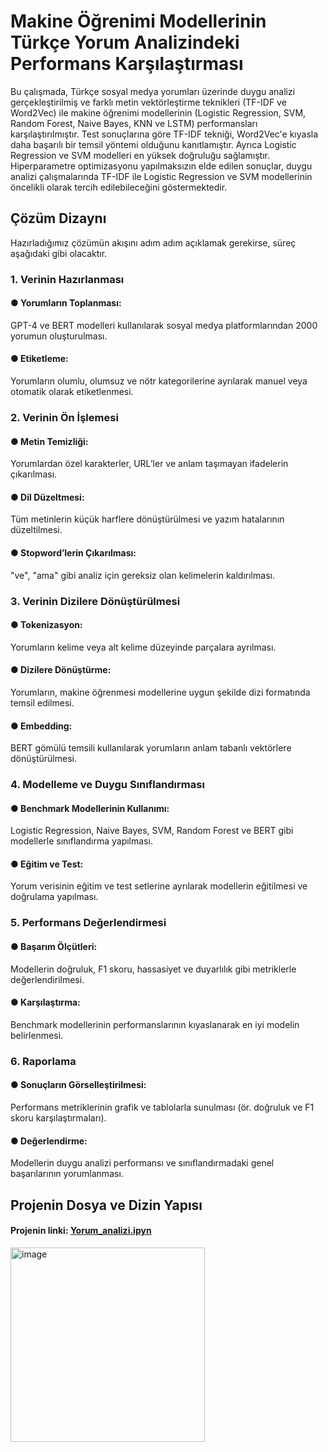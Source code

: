 # Makine Öğrenimi Modellerinin Türkçe Yorum Analizindeki Performans Karşılaştırması

Bu çalışmada, Türkçe sosyal medya yorumları üzerinde duygu analizi gerçekleştirilmiş ve farklı metin vektörleştirme teknikleri (TF-IDF ve Word2Vec) ile makine öğrenimi modellerinin (Logistic Regression, SVM, Random Forest, Naive Bayes, KNN ve LSTM) performansları karşılaştırılmıştır. Test sonuçlarına göre TF-IDF tekniği, Word2Vec'e kıyasla daha başarılı bir temsil yöntemi olduğunu kanıtlamıştır. Ayrıca Logistic Regression ve SVM modelleri en yüksek doğruluğu sağlamıştır. Hiperparametre optimizasyonu yapılmaksızın elde edilen sonuçlar, duygu analizi çalışmalarında TF-IDF ile Logistic Regression ve SVM modellerinin öncelikli olarak tercih edilebileceğini göstermektedir.

## Çözüm Dizaynı
Hazırladığımız çözümün akışını adım adım açıklamak gerekirse, süreç aşağıdaki gibi
olacaktır.

### 1. Verinin Hazırlanması
#### ● Yorumların Toplanması:
GPT-4 ve BERT modelleri kullanılarak sosyal medya platformlarından 2000 yorumun
oluşturulması.
#### ● Etiketleme:
Yorumların olumlu, olumsuz ve nötr kategorilerine ayrılarak manuel veya otomatik
olarak etiketlenmesi.
### 2. Verinin Ön İşlemesi
#### ● Metin Temizliği:
Yorumlardan özel karakterler, URL’ler ve anlam taşımayan ifadelerin çıkarılması.
#### ● Dil Düzeltmesi:
Tüm metinlerin küçük harflere dönüştürülmesi ve yazım hatalarının düzeltilmesi.
#### ● Stopword’lerin Çıkarılması:
"ve", "ama" gibi analiz için gereksiz olan kelimelerin kaldırılması.
### 3. Verinin Dizilere Dönüştürülmesi
#### ● Tokenizasyon:
Yorumların kelime veya alt kelime düzeyinde parçalara ayrılması.
#### ● Dizilere Dönüştürme:
Yorumların, makine öğrenmesi modellerine uygun şekilde dizi formatında temsil
edilmesi.
#### ● Embedding:
BERT gömülü temsili kullanılarak yorumların anlam tabanlı vektörlere
dönüştürülmesi.
### 4. Modelleme ve Duygu Sınıflandırması
#### ● Benchmark Modellerinin Kullanımı:
Logistic Regression, Naive Bayes, SVM, Random Forest ve BERT gibi modellerle
sınıflandırma yapılması.
#### ● Eğitim ve Test:
Yorum verisinin eğitim ve test setlerine ayrılarak modellerin eğitilmesi ve doğrulama
yapılması.
### 5. Performans Değerlendirmesi
#### ● Başarım Ölçütleri:
Modellerin doğruluk, F1 skoru, hassasiyet ve duyarlılık gibi metriklerle
değerlendirilmesi.
#### ● Karşılaştırma:
Benchmark modellerinin performanslarının kıyaslanarak en iyi modelin belirlenmesi.
### 6. Raporlama
#### ● Sonuçların Görselleştirilmesi:
Performans metriklerinin grafik ve tablolarla sunulması (ör. doğruluk ve F1 skoru
karşılaştırmaları).
#### ● Değerlendirme:
Modellerin duygu analizi performansı ve sınıflandırmadaki genel başarılarının
yorumlanması.

## Projenin Dosya ve Dizin Yapısı
#### Projenin linki: [Yorum_analizi.ipyn](https://colab.research.google.com/drive/1TDI71Qchp1M6lEtCG6Dv8lyivDzaHs9e?usp=shari)







<img width="311" alt="image" src="https://github.com/user-attachments/assets/9840a0ff-9075-4372-a658-89bde2650b48" />
